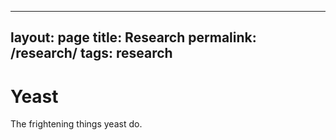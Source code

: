 
---
layout: page
title: Research
permalink: /research/
tags: research
---



 <h1>Yeast </h1>
 
 <p> The frightening things yeast do. </p>
 

